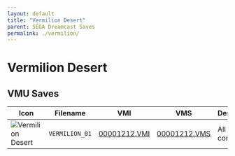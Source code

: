 ```yaml
---
layout: default
title: "Vermilion Desert"
parent: SEGA Dreamcast Saves
permalink: ./vermilion/
---
```

# Vermilion Desert

## VMU Saves

| Icon | Filename | VMI | VMS | Description |
|------|----------|-----|-----|-------------|
| ![Vermilion Desert](../icons/VERMILION_01.GIF) | `VERMILION_01` | [00001212.VMI](00001212.VMI) | [00001212.VMS](00001212.VMS) | All game completed! |
